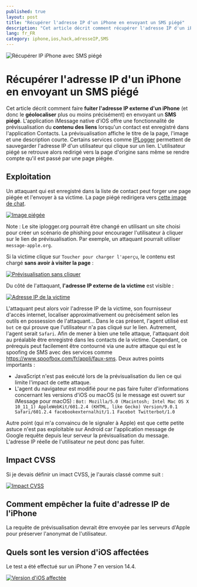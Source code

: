 ```yaml
---
published: true
layout: post
title: "Récupérer l'adresse IP d'un iPhone en envoyant un SMS piégé"
description: "Cet article décrit comment récupérer l'adresse IP d'un iPhone en envoyant un SMS piégé."
lang: fr_FR
category: iphone,ios,hack,adresseIP,SMS
---
```

![Récupérer IP iPhone avec SMS piégé](/assets/images/2021-03-14-Recuperer-adresse-IP-iphone-avec-sms-piege/illustration.jpg)

# Récupérer l'adresse IP d'un iPhone en envoyant un SMS piégé
Cet article décrit comment faire **fuiter l'adresse IP externe d'un iPhone** (et donc le **géolocaliser** plus ou moins précisément) en envoyant un **SMS piégé**.
L'application iMessage native d'iOS offre une fonctionnalité de prévisualisation du **contenu des liens** lorsqu'un contact est enregistré dans l'application Contacts.
La prévisualisation affiche le titre de la page, l'image et une description courte.
Certains services comme [IPLogger](https://iplogger.org) permettent de sauvegarder l'adresse IP d'un utilisateur qui clique sur un lien. L'utilisateur piégé se retrouve alors redirigé vers la page d'origine sans même se rendre compte qu'il est passé par une page piégée.

## Exploitation
Un attaquant qui est enregistré dans la liste de contact peut forger une page piégée et l'envoyer à sa victime. La page piégé redirigera vers [cette image de chat](https://www.zooplus.fr/magazine/wp-content/uploads/2019/06/comprendre-le-langage-des-chats.jpg).

[![Image piégée](/assets/images/2021-03-14-Recuperer-adresse-IP-iphone-avec-sms-piege/no_previsualisation.PNG)](/assets/images/2021-03-14-Recuperer-adresse-IP-iphone-avec-sms-piege/no_previsualisation.PNG)

Note : Le site iplogger.org pourrait être changé en utilisant un site choisi pour créer un scénario de phishing pour encourager l'utilisateur à cliquer sur le lien de prévisualisation. Par exemple, un attaquant pourrait utiliser `message-apple.org`.

Si la victime clique sur `Toucher pour charger l'aperçu`, le contenu est chargé **sans avoir à visiter la page** :

[![Prévisualisation sans cliquer](/assets/images/2021-03-14-Recuperer-adresse-IP-iphone-avec-sms-piege/previsualisation.PNG)](/assets/images/2021-03-14-Recuperer-adresse-IP-iphone-avec-sms-piege/previsualisation.PNG)

Du côté de l'attaquant, **l'adresse IP externe de la victime** est visible :

[![Adresse IP de la victime](/assets/images/2021-03-14-Recuperer-adresse-IP-iphone-avec-sms-piege/IP.PNG)](/assets/images/2021-03-14-Recuperer-adresse-IP-iphone-avec-sms-piege/IP.PNG)

L'attaquant peut alors voir l'adresse IP de la victime, son fournisseur d'accès internet, localiser approximativement ou précisément selon les outils en possession de l'attaquant...
Dans le cas présent, l'agent utilisé est `bot` ce qui prouve que l'utilisateur n'a pas cliqué sur le lien. Autrement, l'agent serait `Safari`.
Afin de mener à bien une telle attaque, l'attaquant doit au préalable être enregistré dans les contacts de la victime. Cependant, ce prérequis peut facilement être contourné via une autre attaque qui est le spoofing de SMS avec des services comme https://www.spoofbox.com/fr/appli/faux-sms.
Deux autres points importants :
- JavaScript n'est pas exécuté lors de la prévisualisation du lien ce qui limite l'impact de cette attaque.
- L'agent du navigateur est modifié pour ne pas faire fuiter d'informations concernant les versions d'iOS ou macOS (si le message est ouvert sur iMessage pour macOS) : `Bot: Mozilla/5.0 (Macintosh; Intel Mac OS X 10_11_1) AppleWebKit/601.2.4 (KHTML, like Gecko) Version/9.0.1 Safari/601.2.4 facebookexternalhit/1.1 Facebot Twitterbot/1.0`

Autre point (qui m'a convaincu de le signaler à Apple) est que cette petite astuce n'est pas exploitable sur Android car l'application message de Google requête depuis leur serveur la prévisualisation du message. L'adresse IP réelle de l'utilisateur ne peut donc pas fuiter.

## Impact CVSS
Si je devais définir un imact CVSS, je l'aurais classé comme suit :

[![Impact CVSS](/assets/images/2021-03-14-Recuperer-adresse-IP-iphone-avec-sms-piege/CVSS.PNG)](/assets/images/2021-03-14-Recuperer-adresse-IP-iphone-avec-sms-piege/CVSS.PNG)

## Comment empêcher la fuite d'adresse IP de l'iPhone
La requête de prévisualisation devrait être envoyée par les serveurs d'Apple pour préserver l'anonymat de l'utilisateur.

## Quels sont les version d'iOS affectées
Le test a été effectué sur un iPhone 7 en version 14.4.

[![Version d'iOS affectée](/assets/images/2021-03-14-Recuperer-adresse-IP-iphone-avec-sms-piege/details.PNG)](/assets/images/2021-03-14-Recuperer-adresse-IP-iphone-avec-sms-piege/details.PNG)